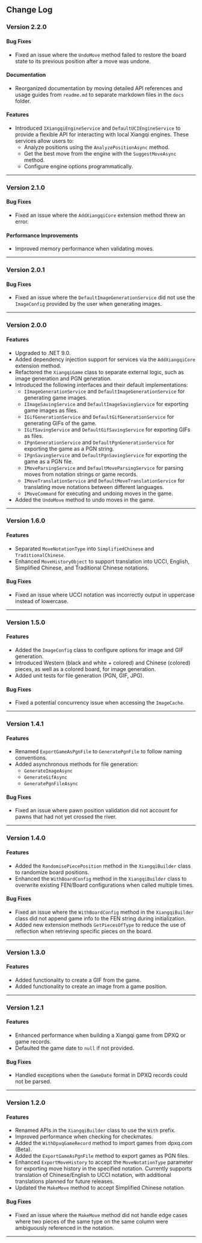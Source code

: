 ## Change Log

### Version 2.2.0
#### Bug Fixes
- Fixed an issue where the `UndoMove` method failed to restore the board state to its previous position after a move was undone.

#### Documentation
- Reorganized documentation by moving detailed API references and usage guides from `readme.md` to separate markdown files in the `docs` folder.

#### Features
- Introduced `IXiangqiEngineService` and `DefaultUCIEngineService` to provide a flexible API for interacting with local Xiangqi engines. These services allow users to:
  - Analyze positions using the `AnalyzePositionAsync` method.
  - Get the best move from the engine with the `SuggestMoveAsync` method.
  - Configure engine options programmatically.

---

### Version 2.1.0
#### Bug Fixes
- Fixed an issue where the `AddXiangqiCore` extension method threw an error.

#### Performance Improvements
- Improved memory performance when validating moves.

---

### Version 2.0.1
#### Bug Fixes
- Fixed an issue where the `DefaultImageGenerationService` did not use the `ImageConfig` provided by the user when generating images.

---

### Version 2.0.0
#### Features
- Upgraded to .NET 9.0.
- Added dependency injection support for services via the `AddXiangqiCore` extension method.
- Refactored the `XiangqiGame` class to separate external logic, such as image generation and PGN generation.
- Introduced the following interfaces and their default implementations:
  - `IImageGenerationService` and `DefaultImageGenerationService` for generating game images.
  - `IImageSavingService` and `DefaultImageSavingService` for exporting game images as files.
  - `IGifGenerationService` and `DefaultGifGenerationService` for generating GIFs of the game.
  - `IGifSavingService` and `DefaultGifSavingService` for exporting GIFs as files.
  - `IPgnGenerationService` and `DefaultPgnGenerationService` for exporting the game as a PGN string.
  - `IPgnSavingService` and `DefaultPgnSavingService` for exporting the game as a PGN file.
  - `IMoveParsingService` and `DefaultMoveParsingService` for parsing moves from notation strings or game records.
  - `IMoveTranslationService` and `DefaultMoveTranslationService` for translating move notations between different languages.
  - `IMoveCommand` for executing and undoing moves in the game.
- Added the `UndoMove` method to undo moves in the game.

---

### Version 1.6.0
#### Features
- Separated `MoveNotationType` into `SimplifiedChinese` and `TraditionalChinese`.
- Enhanced `MoveHistoryObject` to support translation into UCCI, English, Simplified Chinese, and Traditional Chinese notations.

#### Bug Fixes
- Fixed an issue where UCCI notation was incorrectly output in uppercase instead of lowercase.

---

### Version 1.5.0
#### Features
- Added the `ImageConfig` class to configure options for image and GIF generation.
- Introduced Western (black and white + colored) and Chinese (colored) pieces, as well as a colored board, for image generation.
- Added unit tests for file generation (PGN, GIF, JPG).

#### Bug Fixes
- Fixed a potential concurrency issue when accessing the `ImageCache`.

---

### Version 1.4.1
#### Features
- Renamed `ExportGameAsPgnFile` to `GeneratePgnFile` to follow naming conventions.
- Added asynchronous methods for file generation:
  - `GenerateImageAsync`
  - `GenerateGifAsync`
  - `GeneratePgnFileAsync`

#### Bug Fixes
- Fixed an issue where pawn position validation did not account for pawns that had not yet crossed the river.

---

### Version 1.4.0
#### Features
- Added the `RandomisePiecePosition` method in the `XiangqiBuilder` class to randomize board positions.
- Enhanced the `WithBoardConfig` method in the `XiangqiBuilder` class to overwrite existing FEN/Board configurations when called multiple times.

#### Bug Fixes
- Fixed an issue where the `WithBoardConfig` method in the `XiangqiBuilder` class did not append game info to the FEN string during initialization.
- Added new extension methods `GetPiecesOfType` to reduce the use of reflection when retrieving specific pieces on the board.

---

### Version 1.3.0
#### Features
- Added functionality to create a GIF from the game.
- Added functionality to create an image from a game position.

---

### Version 1.2.1
#### Features
- Enhanced performance when building a Xiangqi game from DPXQ or game records.
- Defaulted the game date to `null` if not provided.

#### Bug Fixes
- Handled exceptions when the `GameDate` format in DPXQ records could not be parsed.

---

### Version 1.2.0
#### Features
- Renamed APIs in the `XiangqiBuilder` class to use the `With` prefix.
- Improved performance when checking for checkmates.
- Added the `WithDpxqGameRecord` method to import games from dpxq.com (Beta).
- Added the `ExportGameAsPgnFile` method to export games as PGN files.
- Enhanced `ExportMoveHistory` to accept the `MoveNotationType` parameter for exporting move history in the specified notation. Currently supports translation of Chinese/English to UCCI notation, with additional translations planned for future releases.
- Updated the `MakeMove` method to accept Simplified Chinese notation.

#### Bug Fixes
- Fixed an issue where the `MakeMove` method did not handle edge cases where two pieces of the same type on the same column were ambiguously referenced in the notation.

---